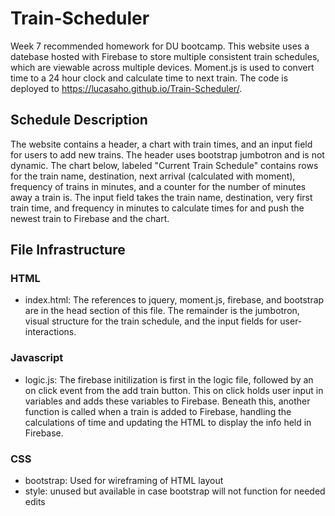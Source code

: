 # Train-Scheduler
Week 7 recommended homework for DU bootcamp. This website uses a datebase hosted with Firebase to store multiple consistent train schedules, which are viewable across multiple devices. Moment.js is used to convert time to a 24 hour clock and calculate time to next train. The code is deployed to https://lucasaho.github.io/Train-Scheduler/.

## Schedule Description
The website contains a header, a chart with train times, and an input field for users to add new trains. The header uses bootstrap jumbotron and is not dynamic. The chart below, labeled "Current Train Schedule" contains rows for the train name, destination, next arrival (calculated with moment), frequency of trains in minutes, and a counter for the number of minutes away a train is. The input field takes the train name, destination, very first train time, and frequency in minutes to calculate times for and push the newest train to Firebase and the chart.

## File Infrastructure
### HTML
* index.html: The references to jquery, moment.js, firebase, and bootstrap are in the head section of this file. The remainder is the jumbotron, visual structure for the train schedule, and the input fields for user-interactions.

### Javascript
* logic.js: The firebase initilization is first in the logic file, followed by an on click event from the add train button. This on click holds user input in variables and adds these variables to Firebase. Beneath this, another function is called when a train is added to Firebase, handling the calculations of time and updating the HTML to display the info held in Firebase. 

### CSS
* bootstrap: Used for wireframing of HTML layout
* style: unused but available in case bootstrap will not function for needed edits